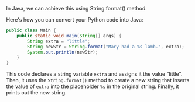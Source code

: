 In Java, we can achieve this using String.format() method.

Here's how you can convert your Python code into Java:

```java
public class Main {
    public static void main(String[] args) {
        String extra = "little";
        String newStr = String.format("Mary had a %s lamb.", extra);
        System.out.println(newStr);
    }
}
```
This code declares a string variable `extra` and assigns it the value "little". Then, it uses the `String.format()` method to create a new string that inserts the value of `extra` into the placeholder `%s` in the original string. Finally, it prints out the new string.
